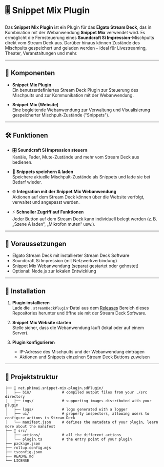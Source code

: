 # 🎚️ Snippet Mix Plugin

Das **Snippet Mix Plugin** ist ein Plugin für das **Elgato Stream Deck**, das in Kombination mit der Webanwendung **Snippet Mix** verwendet wird. Es ermöglicht die Fernsteuerung eines **Soundcraft Si Impression**-Mischpults direkt vom Stream Deck aus. Darüber hinaus können Zustände des Mischpults gespeichert und geladen werden – ideal für Livestreaming, Theater, Veranstaltungen und mehr.

---

## 🔗 Komponenten

- **Snippet Mix Plugin**  
  Ein benutzerdefiniertes Stream Deck Plugin zur Steuerung des Mischpults und zur Kommunikation mit der Webanwendung.

- **Snippet Mix (Website)**  
  Eine begleitende Webanwendung zur Verwaltung und Visualisierung gespeicherter Mischpult-Zustände ("Snippets").

---

## 🛠️ Funktionen

- 🎛️ **Soundcraft Si Impression steuern**  
  Kanäle, Fader, Mute-Zustände und mehr vom Stream Deck aus bedienen.

- 💾 **Snippets speichern & laden**  
  Speichere aktuelle Mischpult-Zustände als Snippets und lade sie bei Bedarf wieder.

- 🌐 **Integration mit der Snippet Mix Webanwendung**  
  Aktionen auf dem Stream Deck können über die Website verfolgt, verwaltet und angepasst werden.

- ⚡ **Schneller Zugriff auf Funktionen**  
  Jeder Button auf dem Stream Deck kann individuell belegt werden (z. B. „Szene A laden“, „Mikrofon muten“ usw.).

---

## 🔧 Voraussetzungen

- Elgato Stream Deck mit installierter Stream Deck Software
- Soundcraft Si Impression (mit Netzwerkverbindung)
- Snippet Mix Webanwendung (separat gestartet oder gehostet)
- Optional: Node.js zur lokalen Entwicklung

---

## 🚀 Installation

1. **Plugin installieren**  
   Lade die `.streamDeckPlugin`-Datei aus dem [Releases](#) Bereich dieses Repositories herunter und öffne sie mit der Stream Deck Software.

2. **Snippet Mix Website starten**  
   Stelle sicher, dass die Webanwendung läuft (lokal oder auf einem Server).

3. **Plugin konfigurieren**  
   - IP-Adresse des Mischpults und der Webanwendung eintragen  
   - Aktionen und Snippets einzelnen Stream Deck Buttons zuweisen

---

## 📁 Projektstruktur

```plaintext
├── 📂 net.phimai.snippet-mix-plugin.sdPlugin/
│   ├── bin/              # compiled output files from your ./src directory
│   ├── imgs/             # supporting images distributed with your plugin
│   ├── logs/             # logs generated with a logger
│   ├── ui/               # property inspectors, allowing users to configure actions in Stream Deck
│   └── manifest.json     # defines the metadata of your plugin, learn more about the manifest
├── 📂 src/
│   ├── actions/          # all the different actions
│   └── plugin.ts         # the entry point of your plugin
├── package.json
├── rollup.config.mjs
├── tsconfig.json
├── README.md
└── LICENSE
